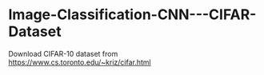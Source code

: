 # Image-Classification-CNN---CIFAR-Dataset

Download CIFAR-10 dataset from https://www.cs.toronto.edu/~kriz/cifar.html
